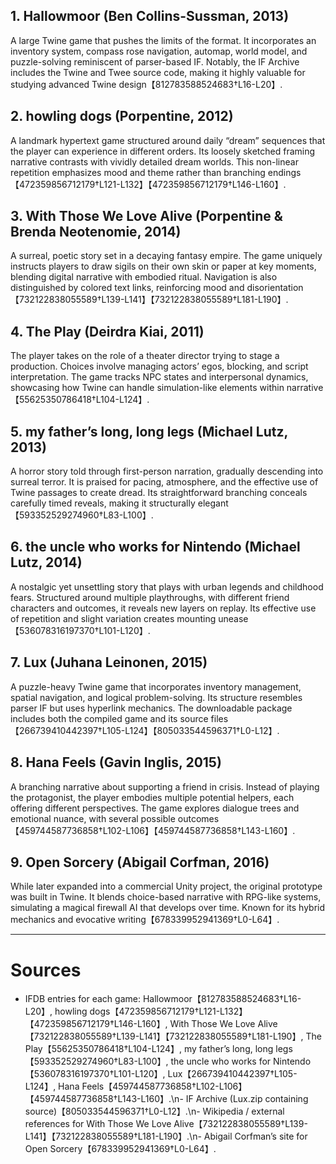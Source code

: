 ## 1. Hallowmoor (Ben Collins-Sussman, 2013)
A large Twine game that pushes the limits of the format. It incorporates an inventory system, compass rose navigation, automap, world model, and puzzle-solving reminiscent of parser-based IF. Notably, the IF Archive includes the Twine and Twee source code, making it highly valuable for studying advanced Twine design【812783588524683†L16-L20】.

## 2. howling dogs (Porpentine, 2012)
A landmark hypertext game structured around daily “dream” sequences that the player can experience in different orders. Its loosely sketched framing narrative contrasts with vividly detailed dream worlds. This non-linear repetition emphasizes mood and theme rather than branching endings【472359856712179†L121-L132】【472359856712179†L146-L160】.

## 3. With Those We Love Alive (Porpentine & Brenda Neotenomie, 2014)
A surreal, poetic story set in a decaying fantasy empire. The game uniquely instructs players to draw sigils on their own skin or paper at key moments, blending digital narrative with embodied ritual. Navigation is also distinguished by colored text links, reinforcing mood and disorientation【732122838055589†L139-L141】【732122838055589†L181-L190】.

## 4. The Play (Deirdra Kiai, 2011)
The player takes on the role of a theater director trying to stage a production. Choices involve managing actors’ egos, blocking, and script interpretation. The game tracks NPC states and interpersonal dynamics, showcasing how Twine can handle simulation-like elements within narrative【55625350786418†L104-L124】.

## 5. my father’s long, long legs (Michael Lutz, 2013)
A horror story told through first-person narration, gradually descending into surreal terror. It is praised for pacing, atmosphere, and the effective use of Twine passages to create dread. Its straightforward branching conceals carefully timed reveals, making it structurally elegant【593352529274960†L83-L100】.

## 6. the uncle who works for Nintendo (Michael Lutz, 2014)
A nostalgic yet unsettling story that plays with urban legends and childhood fears. Structured around multiple playthroughs, with different friend characters and outcomes, it reveals new layers on replay. Its effective use of repetition and slight variation creates mounting unease【536078316197370†L101-L120】.

## 7. Lux (Juhana Leinonen, 2015)
A puzzle-heavy Twine game that incorporates inventory management, spatial navigation, and logical problem-solving. Its structure resembles parser IF but uses hyperlink mechanics. The downloadable package includes both the compiled game and its source files【266739410442397†L105-L124】【805033544596371†L0-L12】.

## 8. Hana Feels (Gavin Inglis, 2015)
A branching narrative about supporting a friend in crisis. Instead of playing the protagonist, the player embodies multiple potential helpers, each offering different perspectives. The game explores dialogue trees and emotional nuance, with several possible outcomes【459744587736858†L102-L106】【459744587736858†L143-L160】.

## 9. Open Sorcery (Abigail Corfman, 2016)
While later expanded into a commercial Unity project, the original prototype was built in Twine. It blends choice-based narrative with RPG-like systems, simulating a magical firewall AI that develops over time. Known for its hybrid mechanics and evocative writing【678339952941369†L0-L64】.

---

# Sources

- IFDB entries for each game: Hallowmoor【812783588524683†L16-L20】, howling dogs【472359856712179†L121-L132】【472359856712179†L146-L160】, With Those We Love Alive【732122838055589†L139-L141】【732122838055589†L181-L190】, The Play【55625350786418†L104-L124】, my father’s long, long legs【593352529274960†L83-L100】, the uncle who works for Nintendo【536078316197370†L101-L120】, Lux【266739410442397†L105-L124】, Hana Feels【459744587736858†L102-L106】【459744587736858†L143-L160】.\n- IF Archive (Lux.zip containing source)【805033544596371†L0-L12】.\n- Wikipedia / external references for With Those We Love Alive【732122838055589†L139-L141】【732122838055589†L181-L190】.\n- Abigail Corfman’s site for Open Sorcery【678339952941369†L0-L64】.
